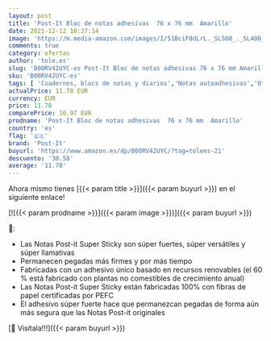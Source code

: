 ```yaml
---
layout: post
title: 'Post-It Bloc de notas adhesivas  76 x 76 mm  Amarillo'
date: 2021-12-12 10:37:14
image: 'https://m.media-amazon.com/images/I/51BciF0dLrL._SL500_._SL400_.jpg'
comments: true
category: ofertas
author: 'tole.es'
slug: 'B00RV42UYC-es Post-It Bloc de notas adhesivas 76 x 76 mm Amarillo'
sku: 'B00RV42UYC-es'
tags: [ 'Cuadernos, blocs de notas y diarios','Notas autoadhesivas','Oficina y papelería','Productos de papel para oficina','post-it', ]
actualPrice: 11.78 EUR
currency: EUR
price: 11.78
comparePrice: 16.97 EUR
prodname: 'Post-It Bloc de notas adhesivas  76 x 76 mm  Amarillo'
country: 'es'
flag: '🇪🇸'
brand: 'Post-It'
buyurl: 'https://www.amazon.es/dp/B00RV42UYC/?tag=tolees-21'
descuento: '30.58'
average: '11.78'
---
```


Ahora mismo tienes [{{< param title >}}]({{< param buyurl >}}) en el siguiente enlace!

[![{{< param prodname >}}]({{< param image >}})]({{< param buyurl >}})

🔎:

- Las Notas Post-it Super Sticky son súper fuertes, súper versátiles y súper llamativas
- Permanecen pegadas más firmes y por más tiempo
- Fabricadas con un adhesivo único basado en recursos renovables (el 60 % está fabricado con plantas no comestibles de crecimiento anual)
- Las Notas Post-it Super Sticky están fabricadas 100% con fibras de papel certificadas por PEFC
- El adhesivo súper fuerte hace que permanezcan pegadas de forma aún más segura que las Notas Post-it originales

[🛒 Visítala!!!]({{< param buyurl >}})
